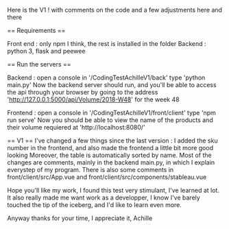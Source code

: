 Here is the V1 ! with comments on the code and a few adjustments here and there

== Requirements ==

Front end : only npm I think, the rest is installed in the folder
Backend : python 3, flask and peewee

== Run the servers ==

Backend : 
open a console in '/CodingTestAchilleV1/back'
type 'python main.py'
Now the backend server should run, and you'll be able to access the api through your browser
by going to the address 'http://127.0.0.1:5000/api/Volume/2018-W48' for the week 48

Frontend :
open a console in '/CodingTestAchilleV1/front/client'
type 'npm run serve'
Now you should be able to view the name of the products and their volume requiered at 'http://localhost:8080/'

== V1 ==
I've changed a few things since the last version : I added the sku number in the frontend, and also made the frontend a little bit more good looking
Moreover, the table is automatically sorted by name.
Most of the changes are comments, mainly in the backend main.py, in which I explain everystep of my program.
There is also some comments in front/client/src/App.vue and front/client/src/components/stableau.vue


Hope you'll like my work, I found this test very stimulant, I've learned at lot. It also really made me want work as a developper, I know I've barely touched the tip of the iceberg, and I'd like to learn even more.

Anyway thanks for your time, I appreciate it,
Achille